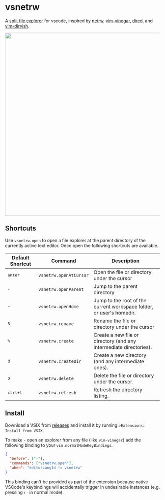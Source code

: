 # vsnetrw
A [split file explorer][oil-and-vinegar] for vscode, inspired by [netrw][netrw], [vim-vinegar][vinegar], [dired][dired], and [vim-dirvish][dirvish].

<img width="782" height="594" src="https://user-images.githubusercontent.com/1266011/177040651-16aa09d1-ac0e-433c-9c25-3699bd5cd7d2.gif" />

## Shortcuts
Use `vsnetrw.open` to open a file explorer at the parent directory of the currently active text editor. Once open the following shortcuts are available.

| Default Shortcut | Command | Description |
| ---------------- | ------- | ----------- |
| <kbd>enter</kbd> | `vsnetrw.openAtCursor` | Open the file or directory under the cursor |
| <kbd>-</kbd> | `vsnetrw.openParent` | Jump to the parent directory |
| <kbd>~</kbd> | `vsnetrw.openHome` | Jump to the root of the current workspace folder, or user's homedir. |
| <kbd>R</kbd> | `vsnetrw.rename` | Rename the file or directory under the cursor |
| <kbd>%</kbd> | `vsnetrw.create` | Create a new file or directory (and any intermediate directories). |
| <kbd>d</kbd> | `vsnetrw.createDir` | Create a new directory (and any intermediate ones). |
| <kbd>D</kbd> | `vsnetrw.delete` | Delete the file or directory under the cursor. |
| <kbd>ctrl+l</kbd> | `vsnetrw.refresh` | Refresh the directory listing. |

## Install
Download a VSIX from [releases](https://github.com/danprince/vsnetrw/releases) and install it by running `>Extensions: Install from VSIX`.

To make `-` open an explorer from any file (like `vim-vinegar`) add the following binding to your `vim.normalModeKeyBindings`.

```json
{
  "before": ["-"],
  "commands": ["vsnetrw.open"],
  "when": "editorLangId != vsnetrw"
}
```

This binding can't be provided as part of the extension because native VSCode's keybindings will accidentally trigger in undesirable instances (e.g. pressing `r-` in normal mode).

[netrw]: https://www.vim.org/scripts/script.php?script_id=1075
[vinegar]: https://github.com/tpope/vim-vinegar
[dired]: https://www.emacswiki.org/emacs/DiredMode
[dirvish]: https://github.com/justinmk/vim-dirvish
[oil-and-vinegar]: http://vimcasts.org/blog/2013/01/oil-and-vinegar-split-windows-and-project-drawer/
